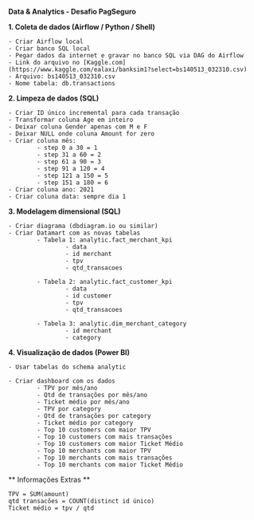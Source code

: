 **Data & Analytics - Desafio PagSeguro**  
  
**1. Coleta de dados (Airflow / Python / Shell)**  
  
    - Criar Airflow local  
    - Criar banco SQL local  
    - Pegar dados da internet e gravar no banco SQL via DAG do Airflow  
    - Link do arquivo no [Kaggle.com](https://www.kaggle.com/ealaxi/banksim1?select=bs140513_032310.csv)  
    - Arquivo: bs140513_032310.csv  
    - Nome tabela: db.transactions  

  
**2. Limpeza de dados (SQL)**  

    - Criar ID único incremental para cada transação  
    - Transformar coluna Age em inteiro  
    - Deixar coluna Gender apenas com M e F  
    - Deixar NULL onde coluna Amount for zero  
    - Criar coluna mês:  
            - step 0 a 30 = 1  
            - step 31 a 60 = 2  
            - step 61 a 90 = 3  
            - step 91 a 120 = 4  
            - step 121 a 150 = 5  
            - step 151 a 180 = 6  
    - Criar coluna ano: 2021  
    - Criar coluna data: sempre dia 1  
  
  
  
**3. Modelagem dimensional (SQL)**  

    - Criar diagrama (dbdiagram.io ou similar)
    - Criar Datamart com as novas tabelas
            - Tabela 1: analytic.fact_merchant_kpi
                    - data
                    - id merchant
                    - tpv
                    - qtd_transacoes

            - Tabela 2: analytic.fact_customer_kpi
                    - data
                    - id customer
                    - tpv
                    - qtd_transacoes

            - Tabela 3: analytic.dim_merchant_category
                    - id merchant
                    - category

**4. Visualização de dados (Power BI)**

    - Usar tabelas do schema analytic

    - Criar dashboard com os dados
            - TPV por mês/ano
            - Qtd de transações por mês/ano
            - Ticket médio por mês/ano
            - TPV por category
            - Qtd de transações por category
            - Ticket médio por category
            - Top 10 customers com maior TPV
            - Top 10 customers com mais transações
            - Top 10 customers com maior Ticket Médio
            - Top 10 merchants com maior TPV
            - Top 10 merchants com mais transações
            - Top 10 merchants com maior Ticket Médio

** Informações Extras **
   
    TPV = SUM(amount)
    qtd transacões = COUNT(distinct id único)
    Ticket médio = tpv / qtd
